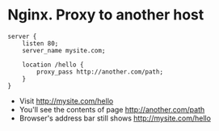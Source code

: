# Nginx. Proxy to another host

```
server {
    listen 80;
    server_name mysite.com;

    location /hello {
        proxy_pass http://another.com/path;
    }
}
```

- Visit http://mysite.com/hello
- You'll see the contents of page http://another.com/path
- Browser's address bar still shows http://mysite.com/hello
